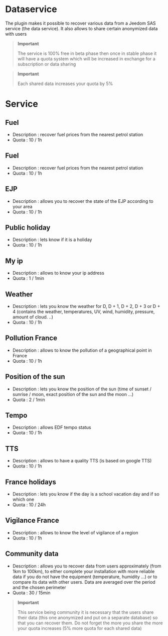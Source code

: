 # Dataservice

The plugin makes it possible to recover various data from a Jeedom SAS service (the data service). It also allows to share certain anonymized data with users

>**Important**
>
> The service is 100% free in beta phase then once in stable phase it will have a quota system which will be increased in exchange for a subscription or data sharing

>**Important**
>
>Each shared data increases your quota by 5%

# Service

## Fuel

- Description : recover fuel prices from the nearest petrol station
- Quota : 10 / 1h

## Fuel

- Description : recover fuel prices from the nearest petrol station
- Quota : 10 / 1h

## EJP

- Description : allows you to recover the state of the EJP according to your area
- Quota : 10 / 1h

## Public holiday

- Description : lets know if it is a holiday
- Quota : 10 / 1h

## My ip

- Description : allows to know your ip address
- Quota : 1 / 1min

## Weather

- Description : lets you know the weather for D, D + 1, D + 2, D + 3 or D + 4 (contains the weather, temperatures, UV, wind, humidity, pressure, amount of cloud. ..)
- Quota : 10 / 1h

## Pollution France

- Description : allows to know the pollution of a geographical point in France
- Quota : 10 / 1h

## Position of the sun

- Description : lets you know the position of the sun (time of sunset / sunrise / moon, exact position of the sun and the moon ...)
- Quota : 2 / 1min

## Tempo

- Description : allows EDF tempo status
- Quota : 10 / 1h

## TTS

- Description : allows to have a quality TTS (is based on google TTS)
- Quota : 10 / 1h

## France holidays

- Description : lets you know if the day is a school vacation day and if so which one
- Quota : 10 / 24h

## Vigilance France

- Description : allows to know the level of vigilance of a region
- Quota : 10 / 1h

## Community data

- Description : allows you to recover data from users approximately (from 1km to 100km), to either complete your installation with more reliable data if you do not have the equipment (temperature, humidity ...) or to compare its data with other users. Data are averaged over the period and the chosen perimeter
- Quota : 30 / 15min

>**Important**
>
>This service being community it is necessary that the users share their data (this one anonymized and put on a separate database) so that you can recover them. Do not forget the more you share the more your quota increases (5% more quota for each shared data)
